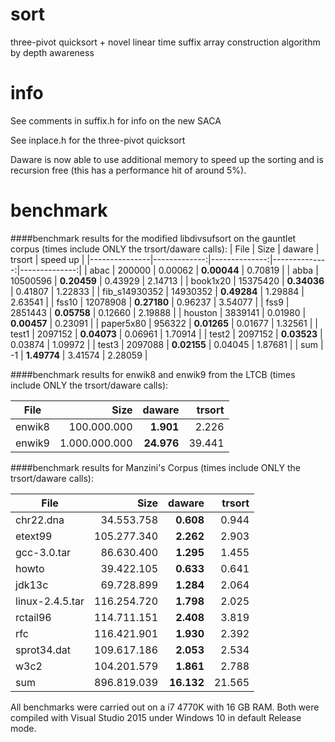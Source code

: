 # sort
three-pivot quicksort + novel linear time suffix array construction algorithm by depth awareness

# info
See comments in suffix.h for info on the new SACA

See inplace.h for the three-pivot quicksort

Daware is now able to use additional memory to speed up the sorting and is recursion free (this has a performance hit of around 5%).

# benchmark
####benchmark results for the modified libdivsufsort on the gauntlet corpus (times include ONLY the trsort/daware calls):
| File          |     Size     |    daware     |     trsort    |    speed up   |
|---------------|-------------:|--------------:|--------------:|--------------:|
| abac          |       200000 |       0.00062 |   **0.00044** |       0.70819 |
| abba          |     10500596 |   **0.20459** |       0.43929 |       2.14713 |
| book1x20      |     15375420 |   **0.34036** |       0.41807 |       1.22833 |
| fib_s14930352 |     14930352 |   **0.49284** |       1.29884 |       2.63541 |
| fss10         |     12078908 |   **0.27180** |       0.96237 |       3.54077 |
| fss9          |      2851443 |   **0.05758** |       0.12660 |       2.19888 |
| houston       |      3839141 |       0.01980 |   **0.00457** |       0.23091 |
| paper5x80     |       956322 |   **0.01265** |       0.01677 |       1.32561 |
| test1         |      2097152 |   **0.04073** |       0.06961 |       1.70914 |
| test2         |      2097152 |   **0.03523** |       0.03874 |       1.09972 |
| test3         |      2097088 |   **0.02155** |       0.04045 |       1.87681 |
| sum           |           -1 |   **1.49774** |       3.41574 |       2.28059 |

####benchmark results for enwik8 and enwik9 from the LTCB (times include ONLY the trsort/daware calls):

| File   |      Size     |   daware   | trsort |
|--------|--------------:|-----------:|-------:|
| enwik8 |   100.000.000 |  **1.901** |  2.226 |
| enwik9 | 1.000.000.000 | **24.976** | 39.441 |

####benchmark results for Manzini's Corpus (times include ONLY the trsort/daware calls):

| File            |     Size    |   daware   |   trsort   |
|-----------------|------------:|-----------:|-----------:|
| chr22.dna       | 34.553.758  |  **0.608** |      0.944 |
| etext99         | 105.277.340 |  **2.262** |      2.903 |
| gcc-3.0.tar     | 86.630.400  |  **1.295** |      1.455 |
| howto           | 39.422.105  |  **0.633** |      0.641 |
| jdk13c          | 69.728.899  |  **1.284** |      2.064 |
| linux-2.4.5.tar | 116.254.720 |  **1.798** |      2.025 |
| rctail96        | 114.711.151 |  **2.408** |      3.819 |
| rfc             | 116.421.901 |  **1.930** |      2.392 |
| sprot34.dat     | 109.617.186 |  **2.053** |      2.534 |
| w3c2            | 104.201.579 |  **1.861** |      2.788 |
| sum             | 896.819.039 | **16.132** |     21.565 |

All benchmarks were carried out on a i7 4770K with 16 GB RAM. Both were compiled with Visual Studio 2015 under Windows 10 in default Release mode.
